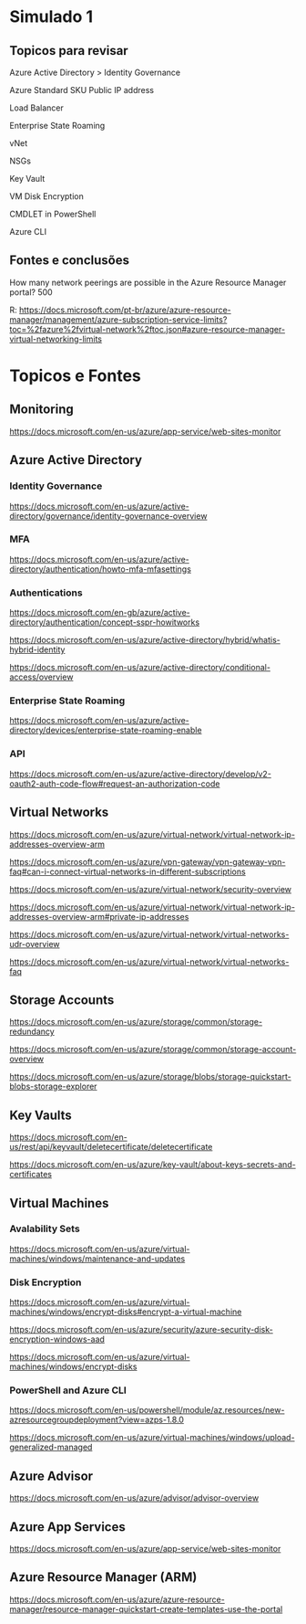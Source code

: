 # Simulado 1

## Topicos para revisar

Azure Active Directory > Identity Governance

Azure Standard SKU Public IP address

Load Balancer

Enterprise State Roaming

vNet

NSGs

Key Vault

VM Disk Encryption

CMDLET in PowerShell

Azure CLI

## Fontes e conclusões

How many network peerings are possible in the Azure Resource Manager portal? 500

R: https://docs.microsoft.com/pt-br/azure/azure-resource-manager/management/azure-subscription-service-limits?toc=%2fazure%2fvirtual-network%2ftoc.json#azure-resource-manager-virtual-networking-limits



# Topicos e Fontes

## Monitoring

https://docs.microsoft.com/en-us/azure/app-service/web-sites-monitor


## Azure Active Directory

### Identity Governance

https://docs.microsoft.com/en-us/azure/active-directory/governance/identity-governance-overview

### MFA

https://docs.microsoft.com/en-us/azure/active-directory/authentication/howto-mfa-mfasettings

### Authentications

https://docs.microsoft.com/en-gb/azure/active-directory/authentication/concept-sspr-howitworks

https://docs.microsoft.com/en-us/azure/active-directory/hybrid/whatis-hybrid-identity

https://docs.microsoft.com/en-us/azure/active-directory/conditional-access/overview

### Enterprise State Roaming

https://docs.microsoft.com/en-us/azure/active-directory/devices/enterprise-state-roaming-enable

### API

https://docs.microsoft.com/en-us/azure/active-directory/develop/v2-oauth2-auth-code-flow#request-an-authorization-code

## Virtual Networks

https://docs.microsoft.com/en-us/azure/virtual-network/virtual-network-ip-addresses-overview-arm

https://docs.microsoft.com/en-us/azure/vpn-gateway/vpn-gateway-vpn-faq#can-i-connect-virtual-networks-in-different-subscriptions

https://docs.microsoft.com/en-us/azure/virtual-network/security-overview

https://docs.microsoft.com/en-us/azure/virtual-network/virtual-network-ip-addresses-overview-arm#private-ip-addresses

https://docs.microsoft.com/en-us/azure/virtual-network/virtual-networks-udr-overview

https://docs.microsoft.com/en-us/azure/virtual-network/virtual-networks-faq


## Storage Accounts 

https://docs.microsoft.com/en-us/azure/storage/common/storage-redundancy 

https://docs.microsoft.com/en-us/azure/storage/common/storage-account-overview

https://docs.microsoft.com/en-us/azure/storage/blobs/storage-quickstart-blobs-storage-explorer

## Key Vaults

https://docs.microsoft.com/en-us/rest/api/keyvault/deletecertificate/deletecertificate

https://docs.microsoft.com/en-us/azure/key-vault/about-keys-secrets-and-certificates

## Virtual Machines 

### Avalability Sets

https://docs.microsoft.com/en-us/azure/virtual-machines/windows/maintenance-and-updates

### Disk Encryption

https://docs.microsoft.com/en-us/azure/virtual-machines/windows/encrypt-disks#encrypt-a-virtual-machine

https://docs.microsoft.com/en-us/azure/security/azure-security-disk-encryption-windows-aad

https://docs.microsoft.com/en-us/azure/virtual-machines/windows/encrypt-disks

### PowerShell and Azure CLI

https://docs.microsoft.com/en-us/powershell/module/az.resources/new-azresourcegroupdeployment?view=azps-1.8.0

https://docs.microsoft.com/en-us/azure/virtual-machines/windows/upload-generalized-managed

## Azure Advisor 

https://docs.microsoft.com/en-us/azure/advisor/advisor-overview

## Azure App Services

https://docs.microsoft.com/en-us/azure/app-service/web-sites-monitor

## Azure Resource Manager (ARM)

https://docs.microsoft.com/en-us/azure/azure-resource-manager/resource-manager-quickstart-create-templates-use-the-portal